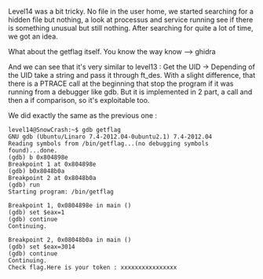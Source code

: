 Level14 was a bit tricky.
No file in the user home, we started searching for a hidden file but nothing, a look at processus and service running see if there is something unusual but still nothing.
After searching for quite a lot of time, we got an idea.

What about the getflag itself.
You know the way know --> ghidra

And we can see that it's very similar to level13 : Get the UID -> Depending of the UID take a string and pass it through ft_des. With a slight difference, that there is a PTRACE call at the beginning that stop the program if it was running from a debugger like gdb.
But it is implemented in 2 part, a call and then a if comparison, so it's exploitable too.

We did exactly the same as the previous one :
```
level14@SnowCrash:~$ gdb getflag
GNU gdb (Ubuntu/Linaro 7.4-2012.04-0ubuntu2.1) 7.4-2012.04
Reading symbols from /bin/getflag...(no debugging symbols found)...done.
(gdb) b 0x804898e
Breakpoint 1 at 0x804898e
(gdb) b0x8048b0a
Breakpoint 2 at 0x8048b0a
(gdb) run
Starting program: /bin/getflag 

Breakpoint 1, 0x0804898e in main ()
(gdb) set $eax=1
(gdb) continue
Continuing.

Breakpoint 2, 0x08048b0a in main ()
(gdb) set $eax=3014
(gdb) continue
Continuing.
Check flag.Here is your token : xxxxxxxxxxxxxxxx
```
